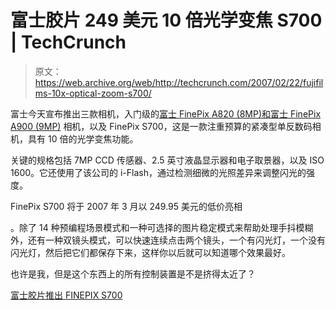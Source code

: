 # 富士胶片 249 美元 10 倍光学变焦 S700 | TechCrunch

> 原文：<https://web.archive.org/web/http://techcrunch.com/2007/02/22/fujifilms-10x-optical-zoom-s700/>

富士今天宣布推出三款相机，入门级的[富士 FinePix A820 (8MP)和富士 FinePix A900 (9MP)](https://web.archive.org/web/20140128195228/http://www.fujifilmusa.com/JSP/fuji/epartners/PREventDetailPage.jsp?DBID=NEWS_864055&CAT_ID=-1007) 相机，以及 FinePix S700，这是一款注重预算的紧凑型单反数码相机，具有 10 倍的光学变焦功能。

关键的规格包括 7MP CCD 传感器、2.5 英寸液晶显示器和电子取景器，以及 ISO 1600。它还使用了该公司的 i-Flash，通过检测细微的光照差异来调整闪光的强度。

FinePix S700 将于 2007 年 3 月以 249.95 美元的低价亮相

。除了 14 种预编程场景模式和一种可选择的图片稳定模式来帮助处理手抖模糊外，还有一种双镜头模式，可以快速连续点击两个镜头，一个有闪光灯，一个没有闪光灯，然后把它们都保存下来，这样你以后就可以知道哪个效果最好。

也许是我，但是这个东西上的所有控制装置是不是挤得太近了？

[富士胶片推出 FINEPIX S700](https://web.archive.org/web/20140128195228/http://www.fujifilmusa.com/JSP/fuji/epartners/PREventDetailPage.jsp?DBID=NEWS_864058&CAT_ID=-1007)